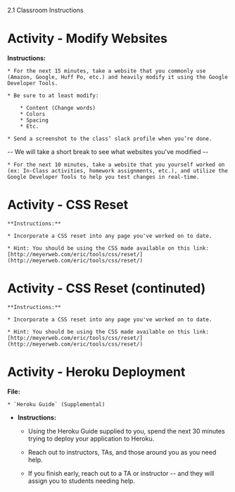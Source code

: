 2.1 Classroom Instructions

# Activity - Modify Websites

**Instructions:**
	
	* For the next 15 minutes, take a website that you commonly use (Amazon, Google, Huff Po, etc.) and heavily modify it using the Google Developer Tools.

	* Be sure to at least modify:

		* Content (Change words)
		* Colors
		* Spacing
		* Etc.

	* Send a screenshot to the class’ slack profile when you’re done.

-- We will take a short break to see what websites you've modified --

	* For the next 10 minutes, take a website that you yourself worked on (ex: In-Class activities, homework assignments, etc.), and utilize the Google Developer Tools to help you test changes in real-time. 

# Activity - CSS Reset

	**Instructions:**
	
	* Incorporate a CSS reset into any page you've worked on to date.

	* Hint: You should be using the CSS made available on this link: [http://meyerweb.com/eric/tools/css/reset/](http://meyerweb.com/eric/tools/css/reset/)


# Activity - CSS Reset (continuted)

	**Instructions:**
	
	* Incorporate a CSS reset into any page you've worked on to date.

	* Hint: You should be using the CSS made available on this link: [http://meyerweb.com/eric/tools/css/reset/](http://meyerweb.com/eric/tools/css/reset/)

# Activity - Heroku Deployment

**File:**

	* `Heroku Guide` (Supplemental)

* **Instructions:**
	
	* Using the Heroku Guide supplied to you, spend the next 30 minutes trying to deploy your application to Heroku. 

	* Reach out to instructors, TAs, and those around you as you need help.

	* If you finish early, reach out to a TA or instructor -- and they will assign you to students needing help. 